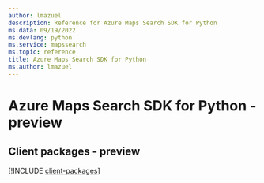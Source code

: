 ```yaml
---
author: lmazuel
description: Reference for Azure Maps Search SDK for Python
ms.data: 09/19/2022
ms.devlang: python
ms.service: mapssearch
ms.topic: reference
title: Azure Maps Search SDK for Python
ms.author: lmazuel
---
```

# Azure Maps Search SDK for Python - preview

## Client packages - preview
[!INCLUDE [client-packages](maps-search-client-index.md)]